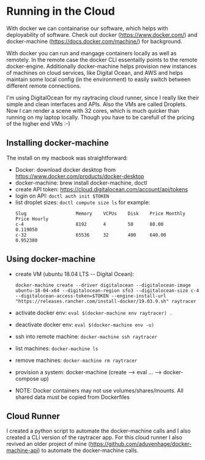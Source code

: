 # Running in the Cloud
With docker we can containarise our software, which helps with deployability of software.
Check out docker (https://www.docker.com/) and docker-machine (https://docs.docker.com/machine/) for background.

With docker you can run and mangage containers locally as well as remotely.  In the remote case the docker CLI essentailly points to the remote docker-engine.
Additionally docker-machine helps provision new instances of machines on cloud services, like Digital Ocean, and AWS and helps maintain some local config (in the environment)
to easily switch between different remote connections.

I'm using DigitalOcean for my raytracing cloud runner, since I really like their simple and clean interfaces and APIs.  Also the VMs are called Droplets.
Now I can render a scene with 32 cores, which is much quicker than running on my laptop locally.  Though you have to be carefull
of the pricing of the higher end VMs :-)

## Installing docker-machine
The install on my macbook was straightforward:
- Docker: download docker desktop from https://www.docker.com/products/docker-desktop
- docker-machine: brew install docker-machine, doctl
- create API token: https://cloud.digitalocean.com/account/api/tokens
- login on API: `doctl auth init $TOKEN`
- list droplet sizes: `doctl compute size ls`
  for example:
  ```
  Slug                  Memory    VCPUs    Disk    Price Monthly    Price Hourly
  c-4                   8192      4        50      80.00            0.119050
  c-32                  65536     32       400     640.00           0.952380
  ```

## Using docker-machine
- create VM (ubuntu 18.04 LTS -- Digital Ocean):
  ```
  docker-machine create --driver digitalocean --digitalocean-image ubuntu-18-04-x64 --digitalocean-region sfo3 --digitalocean-size c-4 --digitalocean-access-token=$TOKEN --engine-install-url "https://releases.rancher.com/install-docker/19.03.9.sh" raytracer
  ```
- activate docker env: `eval $(docker-machine env raytracer) .`
- deactivate docker env: `eval $(docker-machine env -u)`
- ssh into remote machine: `docker-machine ssh raytracer`
- list machines: `docker-machine ls`
- remove machines: `docker-machine rm raytracer`
- provision a system: docker-machine (create --> eval ... --> docker-compose up)

- NOTE: Docker containers may not use volumes/shares/mounts. All shared data must be copied from Dockerfiles

## Cloud Runner
I created a python script to automate the docker-machine calls and I also created a CLI version of the raytracer app.
For this cloud runner I also revived an older project of mine (https://github.com/aduvenhage/docker-machine-api) to automate the docker-machine calls.




